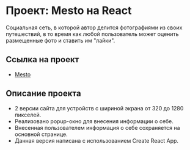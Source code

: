 # Проект: Mesto на React

Социальная сеть, в которой автор делится фотографиями из своих путешествий, в то время как любой пользователь может оценить размещенные фото и ставить им "лайки".

## Ссылка на проект

* [Mesto](https://jerrynovsky.github.io/mesto-react/)

## Описание проекта

- 2 версии сайта для устройств с шириной экрана от 320 до 1280 пикселей.
- Реализовано popup-окно для внесения информации о себе.
- Внесенная пользователем информация о себе сохраняется на основной странице.
- Данная версия написана с использованием Create React App.
